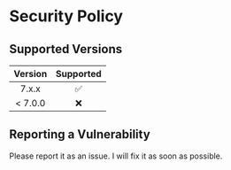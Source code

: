 # Security Policy

## Supported Versions

| Version     | Supported          |
| :---------: | :----------------: |
| 7.x.x       | :white_check_mark: |
| < 7.0.0     | :x:                |

## Reporting a Vulnerability

Please report it as an issue. I will fix it as soon as possible.
